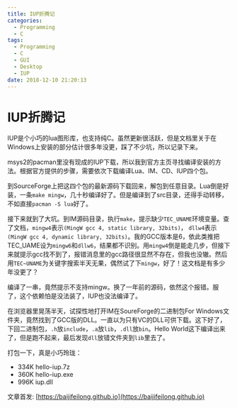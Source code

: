 ```yaml
---
title: IUP折腾记
categories:
  - Programming
  - C
tags:
  - Programming
  - C
  - GUI
  - Desktop
  - IUP
date: 2018-12-10 21:20:13
---
```


# IUP折腾记

IUP是个小巧的lua图形库，也支持纯C。虽然更新很活跃，但是文档里关于在Windows上安装的部分估计很多年没更，踩了不少坑，所以记录下来。

msys2的pacman里没有现成的IUP下载，所以我到官方主页寻找编译安装的方法。根据官方提供的步骤，需要依次下载编译Lua、IM、CD、IUP四个包。

到SourceForge上把这四个包的最新源码下载回来，解包到任意目录。Lua倒是好装，一条`make mingw`，几十秒编译好了。但是编译到了src目录，还得手动转移，不如直接`pacman -S lua`好了。

接下来就到了大坑。到IM源码目录，执行`make`，提示缺少`TEC_UNAME`环境变量。查了文档，`mingw4`表示`(MingW gcc 4, static library, 32bits)`， `dllw4`表示`(MingW gcc 4, dynamic library, 32bits)`。我的GCC版本是6，依此类推把TEC_UAME设为`mingw6`和`dllw6`，结果都不识别。用`mingw4`倒是能走几步，但接下来就提示gcc找不到了，报错消息里的gcc路径很显然不存在，但我也没辙。然后用`TEC~UNAME`为关键字搜索半天无果，偶然试了下`mingw`，好了！这文档是有多少年没更了？

编译了一串，竟然提示不支持mingw。换了一年前的源码，依然这个报错。服了，这个依赖怕是没法装了，IUP也没法编译了。

在浏览器里晃荡半天，试探性地打开IM在SoureForge的二进制包For Windows文件夹，竟然找到了GCC版的DLL。一直以为只有VC的DLL可供下载。这下好了，下回二进制包，`.h`放`include`，`.a`放`lib`，`.dll`放`bin`。Hello World这下编译出来了，但是跑不起来，最后发现`dll`放错文件夹到`lib`里去了。

打包一下，真是小巧玲珑：
- 334K  hello-iup.7z
- 360K  hello-iup.exe
- 996K  iup.dll

<!--more-->

文章首发: [https://baijifeilong.github.io](https://baijifeilong.github.io)
